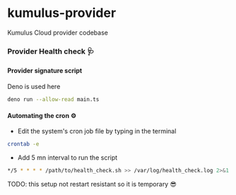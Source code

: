 # kumulus-provider
Kumulus Cloud provider codebase

### Provider Health check 🩺

#### Provider signature script
Deno is used here

```bash
deno run --allow-read main.ts
```
#### Automating the cron ⚙️

- Edit the system's cron job file by typing in the terminal
```bash
crontab -e
```
- Add 5 mn interval to run the script

```bash
*/5 * * * * /path/to/health_check.sh >> /var/log/health_check.log 2>&1
```

TODO: this setup  not restart resistant so it is temporary 😎
